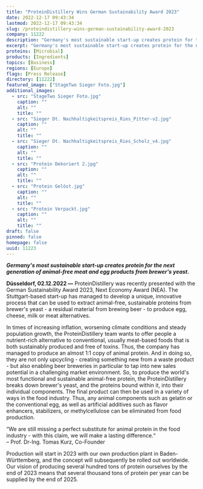 ```yaml
---
title: "ProteinDistillery Wins German Sustainability Award 2023"
date: 2022-12-17 09:43:34
lastmod: 2022-12-17 09:43:34
slug: /proteindistillery-wins-german-sustainability-award-2023
company: 11222
description: "Germany's most sustainable start-up creates protein for the next generation of animal-free meat and egg products from brewer's yeast."
excerpt: "Germany's most sustainable start-up creates protein for the next generation of animal-free meat and egg products from brewer's yeast."
proteins: [Microbial]
products: [Ingredients]
topics: [Business]
regions: [Europe]
flags: [Press Release]
directory: [11222]
featured_image: ["StageTwo Sieger Foto.jpg"]
additional_images:
  - src: "StageTwo Sieger Foto.jpg"
    caption: ""
    alt: ""
    title: ""
  - src: "Sieger Dt. Nachhaltigkeitspreis_Ries_Pitter-v2.jpg"
    caption: ""
    alt: ""
    title: ""
  - src: "Sieger Dt. Nachhaltigkeitspreis_Ries_Scholz_v4.jpg"
    caption: ""
    alt: ""
    title: ""
  - src: "Protein Dekoriert 2.jpg"
    caption: ""
    alt: ""
    title: ""
  - src: "Protein Gelöst.jpg"
    caption: ""
    alt: ""
    title: ""
  - src: "Protein Verpackt.jpg"
    caption: ""
    alt: ""
    title: ""
draft: false
pinned: false
homepage: false
uuid: 11223
---
```

<p><em><strong>Germany's most sustainable start-up creates protein for the next generation of animal-free meat and egg products from brewer's yeast.</strong></em></p>
<p><strong>Düsseldorf, 02.12.2022 —</strong> ProteinDistillery was recently presented with the German Sustainability Award 2023, Next Economy Award (NEA). The Stuttgart-based start-up has managed to develop a unique, innovative process that can be used to extract animal-free, sustainable proteins from brewer's yeast - a residual material from brewing beer - to produce egg, cheese, milk or meat alternatives.</p>
<p>In times of increasing inflation, worsening climate conditions and steady population growth, the ProteinDistillery team wants to offer people a nutrient-rich alternative to conventional, usually meat-based foods that is both sustainably produced and free of toxins. Thus, the company has managed to produce an almost 1:1 copy of animal protein. And in doing so, they are not only upcycling - creating something new from a waste product - but also enabling beer breweries in particular to tap into new sales potential in a challenging market environment. So, to produce the world's most functional and sustainable animal-free protein, the ProteinDistillery breaks down brewer's yeast, and the proteins bound within it, into their individual components. The final product can then be used in a variety of ways in the food industry. Thus, any animal components such as gelatin or the conventional egg, as well as artificial additives such as flavor enhancers, stabilizers, or methylcellulose can be eliminated from food production.</p>
<p>“We are still missing a perfect substitute for animal protein in the food industry - with this claim, we will make a lasting difference.“<br />
– Prof. Dr-Ing. Tomas Kurz, Co-Founder</p>
<p>Production will start in 2023 with our own production plant in Baden-Württemberg, and the concept will subsequently be rolled out worldwide. Our vision of producing several hundred tons of protein ourselves by the end of 2023 means that several thousand tons of protein per year can be supplied by the end of 2025.</p>
